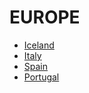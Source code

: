 # EUROPE

- [Iceland](./iceland/README.md)
- [Italy](./italy/README.md)
- [Spain](./spain/README.md) 
- [Portugal](./portugal/README.md)

